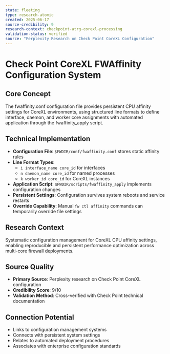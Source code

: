 ```yaml
---
state: fleeting
type: research-atomic
created: 2025-06-17
source-credibility: 9
research-context: checkpoint-atrg-corexl-processing
validation-status: verified
source: "Perplexity Research on Check Point CoreXL Configuration"
---
```


# Check Point CoreXL FWAffinity Configuration System

## Core Concept
The fwaffinity.conf configuration file provides persistent CPU affinity settings for CoreXL environments, using structured line formats to define interface, daemon, and worker core assignments with automated application through the fwaffinity_apply script.

## Technical Implementation
- **Configuration File**: `$FWDIR/conf/fwaffinity.conf` stores static affinity rules
- **Line Format Types**: 
  - `i interface_name core_id` for interfaces
  - `n daemon_name core_id` for named processes  
  - `k worker_id core_id` for CoreXL instances
- **Application Script**: `$FWDIR/scripts/fwaffinity_apply` implements configuration changes
- **Persistent Settings**: Configuration survives system reboots and service restarts
- **Override Capability**: Manual `fw ctl affinity` commands can temporarily override file settings

## Research Context
Systematic configuration management for CoreXL CPU affinity settings, enabling reproducible and persistent performance optimization across multi-core firewall deployments.

## Source Quality
- **Primary Source**: Perplexity research on Check Point CoreXL configuration
- **Credibility Score**: 9/10
- **Validation Method**: Cross-verified with Check Point technical documentation

## Connection Potential
- Links to configuration management systems
- Connects with persistent system settings
- Relates to automated deployment procedures
- Associates with enterprise configuration standards